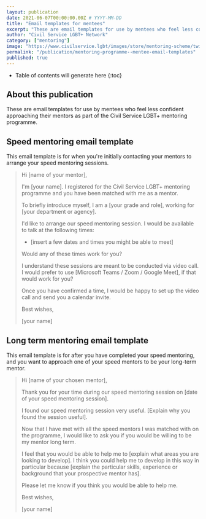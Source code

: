 ```yaml
---
layout: publication
date: 2021-06-07T00:00:00.00Z # YYYY-MM-DD
title: "Email templates for mentees"
excerpt: "These are email templates for use by mentees who feel less confident approaching their mentors as part of the Civil Service LGBT+ mentoring programme."
author: "Civil Service LGBT+ Network"
category: ["mentoring"]
image: "https://www.civilservice.lgbt/images/store/mentoring-scheme/twitter-timeline--mentoring-for-lgbt-civil-servants.png"
permalink: "/publication/mentoring-programme--mentee-email-templates"
published: true
---
```


<!-- Include the following to generate a Table of Contents -->
* Table of contents will generate here
{:toc}
<!-- Include this line to process the Markdown and format the content properly -->
<div id="markdown-content" markdown="1">
<!-- Don't remove code above -->

## About this publication

These are email templates for use by mentees who feel less confident approaching their mentors as part of the Civil Service LGBT+ mentoring programme.

## Speed mentoring email template

This email template is for when you're initially contacting your mentors to arrange your speed mentoring sessions.

> Hi [name of your mentor],
>
> I'm [your name]. I registered for the Civil Service LGBT+ mentoring programme and you have been matched with me as a mentor.
>
> To briefly introduce myself, I am a [your grade and role], working for [your department or agency].
>
> I'd like to arrange our speed mentoring session. I would be available to talk at the following times:
>
> - [insert a few dates and times you might be able to meet]
>
> Would any of these times work for you?
>
> I understand these sessions are meant to be conducted via video call. I would prefer to use [Microsoft Teams / Zoom / Google Meet], if that would work for you?
>
> Once you have confirmed a time, I would be happy to set up the video call and send you a calendar invite.
>
> Best wishes,
>
> [your name]

## Long term mentoring email template

This email template is for after you have completed your speed mentoring, and you want to approach one of your speed mentors to be your long-term mentor.

> Hi [name of your chosen mentor],
>
> Thank you for your time during our speed mentoring session on [date of your speed mentoring session].
>
> I found our speed mentoring session very useful. [Explain why you found the session useful].
>
> Now that I have met with all the speed mentors I was matched with on the programme, I would like to ask you if you would be willing to be my mentor long term.
>
> I feel that you would be able to help me to [explain what areas you are looking to develop]. I think you could help me to develop in this way in particular because [explain the particular skills, experience or background that your prospective mentor has].
>
> Please let me know if you think you would be able to help me.
>
> Best wishes,
>
> [your name]

<!-- Include this line to process the Markdown and format the content properly -->
</div>
<!-- Don't remove the line of code above -->
